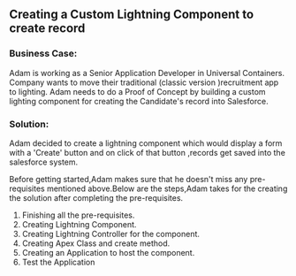 ## Creating a Custom Lightning Component to create record
 

### Business Case:

Adam is working as a Senior Application Developer in Universal Containers. Company wants to move their traditional (classic version )recruitment app to lighting. Adam needs to do a Proof of Concept by building a custom lighting component for creating the Candidate's record into Salesforce.

### Solution:

Adam decided to create a lightning component which would display a form with a 'Create' button and on click of that button ,records get saved into the salesforce system.

Before getting started,Adam makes sure that he doesn't miss any pre-requisites mentioned above.Below are the steps,Adam takes for the creating the solution after completing the pre-requisites.

1. Finishing all the pre-requisites.
2. Creating Lightning Component.
3. Creating Lightning Controller for the component.
4. Creating Apex Class and create method.
5. Creating an Application to host the component.
6. Test the Application
